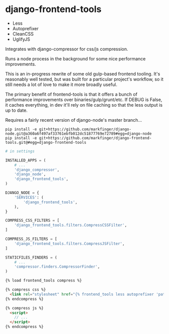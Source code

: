 # django-frontend-tools

- Less
- Autoprefixer
- CleanCSS
- UglifyJS

Integrates with django-compressor for css/js compression.

Runs a node process in the background for some nice performance improvements.

This is an in-progress rewrite of some old gulp-based frontend tooling. It's reasonably well tested, but was built for a particular project's workflow, so it still needs a lot of love to make it more broadly useful.

The primary benefit of frontend-tools is that it offers a bunch of performance improvements over binaries/gulp/grunt/etc. If DEBUG is False, it caches everything, in dev it'll rely on file caching so that the less output is up to date.

Requires a fairly recent version of django-node's master branch...
```
pip install -e git+https://github.com/markfinger/django-node.git@a360a6f497af33761ebfb012dc51877769e72789#egg=django-node
pip install -e git+https://github.com/markfinger/django-frontend-tools.git@#egg=django-frontend-tools
```

```python
# in settings

INSTALLED_APPS = (
    # ...
    'django_compressor',
    'django_node',
    'django_frontend_tools',
)

DJANGO_NODE = {
    'SERVICES': (
        'django_frontend_tools',
    ),
}

COMPRESS_CSS_FILTERS = [
    'django_frontend_tools.filters.CompressCSSFilter',
]

COMPRESS_JS_FILTERS = [
    'django_frontend_tools.filters.CompressJSFilter',
]

STATICFILES_FINDERS = (
    # ...
    'compressor.finders.CompressorFinder',
)
```

```html
{% load frontend_tools compress %}

{% compress css %}
  <link rel="stylesheet" href="{% frontend_tools less autoprefixer 'path/to/file.less' %}">
{% endcompress %}

{% compress js %}
  <script>
    // ...
  </script>
{% endcompress %}
```
